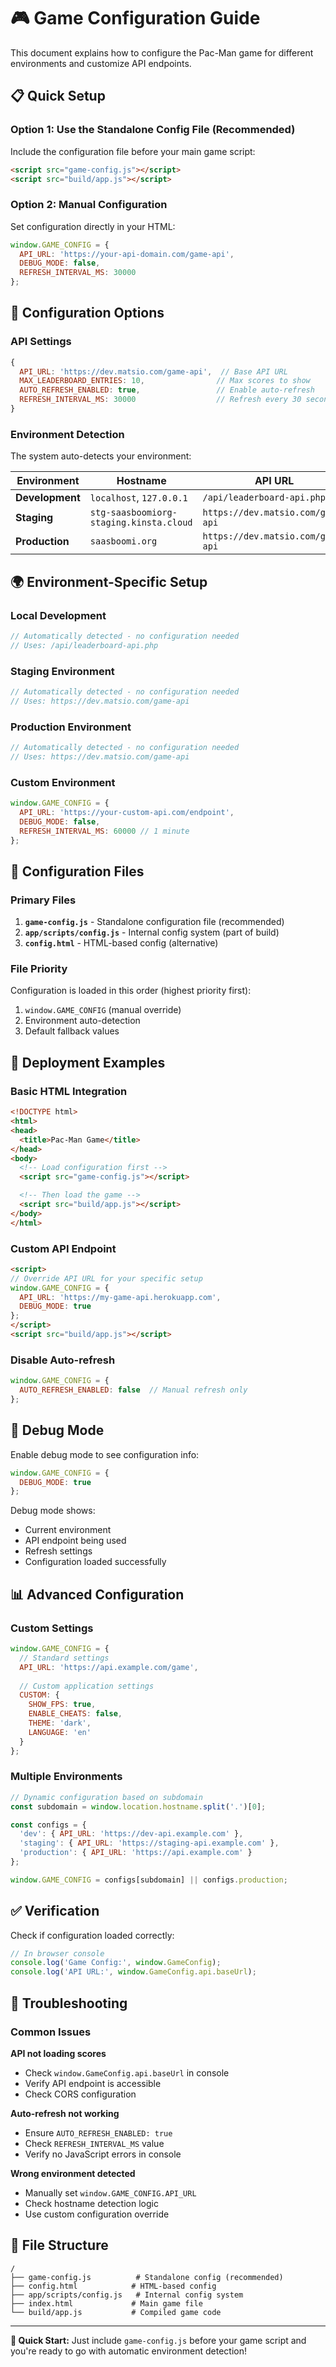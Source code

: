 # 🎮 Game Configuration Guide

This document explains how to configure the Pac-Man game for different environments and customize API endpoints.

## 📋 Quick Setup

### Option 1: Use the Standalone Config File (Recommended)
Include the configuration file before your main game script:

```html
<script src="game-config.js"></script>
<script src="build/app.js"></script>
```

### Option 2: Manual Configuration
Set configuration directly in your HTML:

```javascript
window.GAME_CONFIG = {
  API_URL: 'https://your-api-domain.com/game-api',
  DEBUG_MODE: false,
  REFRESH_INTERVAL_MS: 30000
};
```

## 🔧 Configuration Options

### API Settings
```javascript
{
  API_URL: 'https://dev.matsio.com/game-api',  // Base API URL
  MAX_LEADERBOARD_ENTRIES: 10,                // Max scores to show
  AUTO_REFRESH_ENABLED: true,                 // Enable auto-refresh
  REFRESH_INTERVAL_MS: 30000                  // Refresh every 30 seconds
}
```

### Environment Detection
The system auto-detects your environment:

| Environment | Hostname | API URL | Debug |
|-------------|----------|---------|-------|
| **Development** | `localhost`, `127.0.0.1` | `/api/leaderboard-api.php` | `true` |
| **Staging** | `stg-saasboomiorg-staging.kinsta.cloud` | `https://dev.matsio.com/game-api` | `true` |
| **Production** | `saasboomi.org` | `https://dev.matsio.com/game-api` | `false` |

## 🌍 Environment-Specific Setup

### Local Development
```javascript
// Automatically detected - no configuration needed
// Uses: /api/leaderboard-api.php
```

### Staging Environment
```javascript
// Automatically detected - no configuration needed  
// Uses: https://dev.matsio.com/game-api
```

### Production Environment
```javascript
// Automatically detected - no configuration needed
// Uses: https://dev.matsio.com/game-api
```

### Custom Environment
```javascript
window.GAME_CONFIG = {
  API_URL: 'https://your-custom-api.com/endpoint',
  DEBUG_MODE: false,
  REFRESH_INTERVAL_MS: 60000 // 1 minute
};
```

## 📝 Configuration Files

### Primary Files

1. **`game-config.js`** - Standalone configuration file (recommended)
2. **`app/scripts/config.js`** - Internal config system (part of build)
3. **`config.html`** - HTML-based config (alternative)

### File Priority
Configuration is loaded in this order (highest priority first):

1. `window.GAME_CONFIG` (manual override)
2. Environment auto-detection
3. Default fallback values

## 🚀 Deployment Examples

### Basic HTML Integration
```html
<!DOCTYPE html>
<html>
<head>
  <title>Pac-Man Game</title>
</head>
<body>
  <!-- Load configuration first -->
  <script src="game-config.js"></script>

  <!-- Then load the game -->
  <script src="build/app.js"></script>
</body>
</html>
```

### Custom API Endpoint
```html
<script>
// Override API URL for your specific setup
window.GAME_CONFIG = {
  API_URL: 'https://my-game-api.herokuapp.com',
  DEBUG_MODE: true
};
</script>
<script src="build/app.js"></script>
```

### Disable Auto-refresh
```javascript
window.GAME_CONFIG = {
  AUTO_REFRESH_ENABLED: false  // Manual refresh only
};
```

## 🐛 Debug Mode

Enable debug mode to see configuration info:

```javascript
window.GAME_CONFIG = {
  DEBUG_MODE: true
};
```

Debug mode shows:
- Current environment
- API endpoint being used  
- Refresh settings
- Configuration loaded successfully

## 📊 Advanced Configuration

### Custom Settings
```javascript
window.GAME_CONFIG = {
  // Standard settings
  API_URL: 'https://api.example.com/game',
  
  // Custom application settings
  CUSTOM: {
    SHOW_FPS: true,
    ENABLE_CHEATS: false,
    THEME: 'dark',
    LANGUAGE: 'en'
  }
};
```

### Multiple Environments
```javascript
// Dynamic configuration based on subdomain
const subdomain = window.location.hostname.split('.')[0];

const configs = {
  'dev': { API_URL: 'https://dev-api.example.com' },
  'staging': { API_URL: 'https://staging-api.example.com' },
  'production': { API_URL: 'https://api.example.com' }
};

window.GAME_CONFIG = configs[subdomain] || configs.production;
```

## ✅ Verification

Check if configuration loaded correctly:

```javascript
// In browser console
console.log('Game Config:', window.GameConfig);
console.log('API URL:', window.GameConfig.api.baseUrl);
```

## 🔧 Troubleshooting

### Common Issues

**API not loading scores**
- Check `window.GameConfig.api.baseUrl` in console
- Verify API endpoint is accessible
- Check CORS configuration

**Auto-refresh not working**
- Ensure `AUTO_REFRESH_ENABLED: true`
- Check `REFRESH_INTERVAL_MS` value
- Verify no JavaScript errors in console

**Wrong environment detected**
- Manually set `window.GAME_CONFIG.API_URL`
- Check hostname detection logic
- Use custom configuration override

## 📁 File Structure
```
/
├── game-config.js          # Standalone config (recommended)
├── config.html            # HTML-based config  
├── app/scripts/config.js   # Internal config system
├── index.html             # Main game file
└── build/app.js           # Compiled game code
```

---

**🎯 Quick Start:** Just include `game-config.js` before your game script and you're ready to go with automatic environment detection!